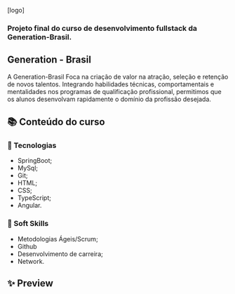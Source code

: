 [logo]

### Projeto final do curso de desenvolvimento fullstack da Generation-Brasil.


## Generation - Brasil

A Generation-Brasil Foca na criação de valor na atração, seleção e retenção de novos talentos. Integrando habilidades técnicas, comportamentais e mentalidades nos programas de qualificação profissional, permitimos que os alunos desenvolvam rapidamente o domínio da profissão desejada.

## 📚 Conteúdo do curso

### 📝 Tecnologias

* SpringBoot;
* MySql;
* Git;
* HTML;
* CSS;
* TypeScript;
* Angular.

### 🔑 Soft Skills

* Metodologias Ágeis/Scrum;
* Github
* Desenvolvimento de carreira;
* Network.

## ✨ Preview




